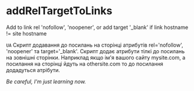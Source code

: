 # addRelTargetToLinks

Add to link rel 'nofollow', 'noopener', or add target '_blank' if link hostname != site hostname



`UA` Скрипт додавання до посилань на сторінці атрибутів rel='nofollow', 'noopener' та target='_blank'.
Скрипт додає атрибути тілкі до посилань на зовнішні сторінки.
Наприклад якщо ім'я вашого сайту mysite.com, а посилання на сторінці йдуть на othersite.com то до посилання додадуться атрібути. 


<i>Be careful, I'm just learning now.</i>


